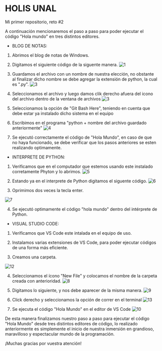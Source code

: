 # HOLIS UNAL
Mi primer repositorio, reto #2

A continuación mencionaremos el paso a paso para poder ejecutar el código "Hola mundo" en tres distintos editores.

* BLOG DE NOTAS:

1) Abrimos el blog de notas de Windows.
	
2) Digitamos el siguiente código de la siguente manera.
![1](https://user-images.githubusercontent.com/124615034/217960456-81e76d90-4e76-4bed-a8d1-4c6e7cc9d1c1.PNG)

3) Guardamos el archivo con un nombre de nuestra elección, no obstante al finalizar dicho nombre se debe agregar la extensión de python, la cual es ".py".
![3](https://user-images.githubusercontent.com/124615034/217962295-93646cd0-3268-4c01-b2a0-ed017cb69a3f.png)

4) Seleccionamos el archivo y luego damos clik derecho afuera del icono del archivo dentro de la ventana de archivos
![3](https://user-images.githubusercontent.com/124615034/217962998-2be993ac-863b-4c7d-8e52-bbb6fe4d381f.png)

5) Seleccionamos la opción de "Git Bash Here", teniendo en cuenta que debe estar ya instalado dicho sistema en el equipo
6) Escribimos en el programa "python + nombre del archivo guardado anteriormente"
![4](https://user-images.githubusercontent.com/124615034/217963725-3e76ccdb-beec-4f81-a9de-ebc8dfb0b986.PNG)

7) Se ejecutó correctamente el código de "Hola Mundo", en caso de que no haya funcionado, se debe verificar que los pasos anteriores se esten realizando optimamente.


* INTERPRETE DE PYTHON:

1) Verificamos que en el computador que estemos usando este instalado corretamente Phyton y lo abrimos.
![5](https://user-images.githubusercontent.com/124615034/217964993-fd960b89-da25-45bb-a877-7bfe14b0aad1.png)

2) Estando ya en el interprete de Python digitamos el siguente código.
![6](https://user-images.githubusercontent.com/124615034/217965951-a963c477-19e0-4d7c-a620-810b37954e63.PNG)

3) Oprimimos dos veces la tecla enter.

![7](https://user-images.githubusercontent.com/124615034/217966101-0b408208-c437-4ff6-92db-b87ce8ee75bd.PNG)

4) Se ejecutó optimamente el código "hola mundo" dentro del intérprete de Python.


* VISUAL STUDIO CODE:

1) Verificamos que VS Code este intalada en el equipo de uso.

2) Instalamos varias extensiones de VS Code, para poder ejecutar códigos de una forma más eficiente. 

3) Creamos una carpeta.

![12](https://user-images.githubusercontent.com/124615034/217967683-996f3c19-d11e-49f7-a250-c3d5ac7df133.png)

4) Seleccionamos el ícono "New File" y colocamos el nombre de la carpeta creada con anterioridad.
![8](https://user-images.githubusercontent.com/124615034/217967998-384a377f-37b7-41d4-bb5f-9301762c611d.png)

5) Digitamos lo siguiente, y nos debe aparecer de la misma manera.
![9](https://user-images.githubusercontent.com/124615034/217968487-6c5d1b98-7dd8-4974-88b0-145a7749bf98.PNG)

6) Click derecho y seleccionamos la opción de correr en el terminal
![13](https://user-images.githubusercontent.com/124615034/217968700-48d4f73f-2736-461e-a209-0e31b7b78b29.png)

7) Se ejecuta el código "Hola Mundo" en el editor de VS Code
![10](https://user-images.githubusercontent.com/124615034/217968829-42f86cb4-54b8-474d-8975-042003a7d827.PNG)


De esta manera finalizamos nuestro paso a paso para ejecutar el código "Hola Mundo" desde tres distintos editores de código, lo realizado anteriormente es simplemente el inicio de nuestra inmersión en grandioso, maravilloso y espectacular mundo de la programación.

¡Muchas gracias por vuestra atención!



